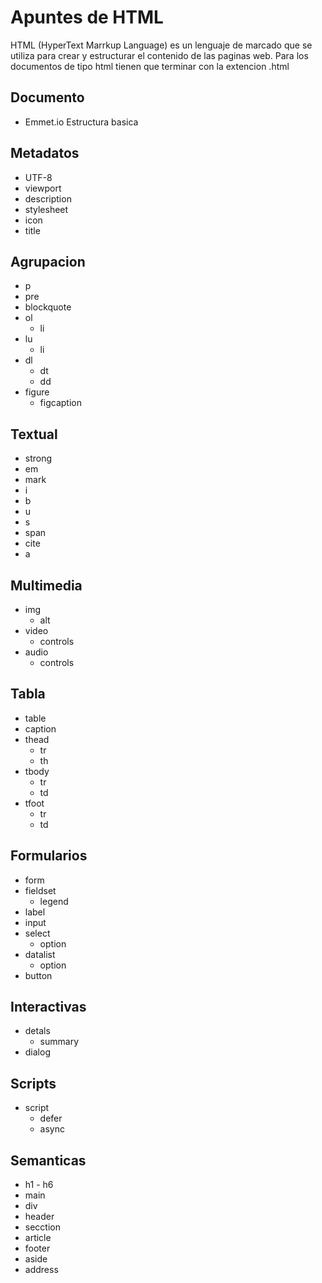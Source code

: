 # Apuntes de HTML

HTML (HyperText Marrkup Language) es un lenguaje de marcado que se utiliza para crear y estructurar el contenido de las paginas web.
Para los documentos de tipo html tienen que terminar con la extencion .html

## Documento

- Emmet.io Estructura basica

## Metadatos

- UTF-8
- viewport
- description
- stylesheet
- icon
- title

## Agrupacion

- p
- pre
- blockquote
- ol
  - li
- lu
  - li
- dl
  - dt
  - dd
- figure
  - figcaption

## Textual

- strong
- em
- mark
- i
- b
- u
- s
- span
- cite
- a

## Multimedia

- img
  - alt
- video
  - controls
- audio
  - controls

## Tabla

- table
- caption
- thead
  - tr
  - th
- tbody
  - tr
  - td
- tfoot
  - tr
  - td

## Formularios

- form
- fieldset
  - legend
- label
- input
- select
  - option
- datalist
  - option
- button

## Interactivas

- detals
  - summary
- dialog

## Scripts

- script
  - defer
  - async

## Semanticas

- h1 - h6
- main
- div
- header
- secction
- article
- footer
- aside
- address
